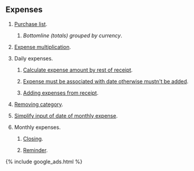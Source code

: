 
## Expenses

1. [Purchase list](https://github.com/dvmorozov/expenses/issues/104).
   1. *Bottomline (totals) grouped by currency*.

1. [Expense multiplication](https://github.com/dvmorozov/expenses/issues/101).

1. Daily expenses.

   1. [Calculate expense amount by rest of receipt](https://github.com/dvmorozov/expenses/issues/70).

   1. [Expense must be associated with date otherwise mustn't be added](https://github.com/dvmorozov/expenses/issues/114).
   
   1. [Adding expenses from receipt](https://github.com/dvmorozov/expenses/issues/124).

1. [Removing category](https://github.com/dvmorozov/expenses/issues/47).

1. [Simplify input of date of monthly expense](https://github.com/dvmorozov/expenses/issues/53).

1. Monthly expenses.

   1. [Closing](https://github.com/dvmorozov/expenses/issues/120).
   
   1. [Reminder](https://github.com/dvmorozov/expenses/issues/121).
   
   


{% include google_ads.html %}
